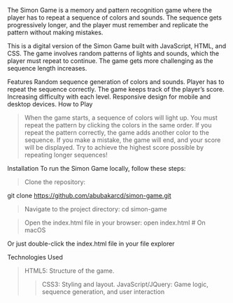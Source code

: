 The Simon Game is a memory and pattern recognition game where the player has to repeat a sequence of colors and sounds. The sequence gets progressively longer, and the player must remember and replicate the pattern without making mistakes.

This is a digital version of the Simon Game built with JavaScript, HTML, and CSS. The game involves random patterns of lights and sounds, which the player must repeat to continue. The game gets more challenging as the sequence length increases.

Features
Random sequence generation of colors and sounds.
Player has to repeat the sequence correctly.
The game keeps track of the player’s score.
Increasing difficulty with each level.
Responsive design for mobile and desktop devices.
How to Play
>When the game starts, a sequence of colors will light up.
>You must repeat the pattern by clicking the colors in the same order.
>If you repeat the pattern correctly, the game adds another color to the sequence.
>If you make a mistake, the game will end, and your score will be displayed.
>Try to achieve the highest score possible by repeating longer sequences!

Installation
To run the Simon Game locally, follow these steps:

>Clone the repository:

git clone https://github.com/abubakarcd/simon-game.git

>Navigate to the project directory: cd simon-game

>Open the index.html file in your browser:
open index.html # On macOS

Or just double-click the index.html file in your file explorer

Technologies Used 
>HTML5: Structure of the game.
>> CSS3: Styling and layout.
>> JavaScript/JQuery: Game logic, sequence generation, and user interaction
